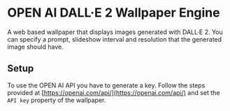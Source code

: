 # OPEN AI DALL·E 2 Wallpaper Engine

A web based wallpaper that displays images generated with DALL·E 2.
You can specify a prompt, slideshow interval and resolution that the generated image should have.

## Setup

To use the OPEN AI API you have to generate a key. Follow the steps provided at [https://openai.com/api/](https://openai.com/api/) and set the `API key` property of the wallpaper.

